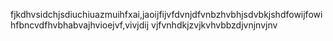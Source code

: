 fjkdhvsidchjsdiuchiuazmuihfxai,jaoijfijvfdvnjdfvnbzhvbhjsdvbkjshdfowijfowihfbncvdfhvbhabvajhvioejvf,vivjdij vjfvnhdkjzvjkvhvbbzdjvnjnvjnv
